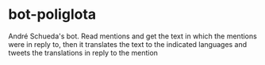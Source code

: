 
# bot-poliglota
André Schueda's bot. Read mentions and get the text in which the mentions were in reply to, 
then it translates the text to the indicated languages and tweets the translations in reply to the mention 

